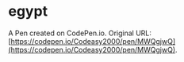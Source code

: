 # egypt

A Pen created on CodePen.io. Original URL: [https://codepen.io/Codeasy2000/pen/MWQgjwQ](https://codepen.io/Codeasy2000/pen/MWQgjwQ).

